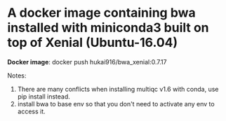 # A docker image containing bwa installed with miniconda3 built on top of Xenial (Ubuntu-16.04)
**Docker image**: docker push hukai916/bwa_xenial:0.7.17

Notes:
1. There are many conflicts when installing multiqc v1.6 with conda, use pip install instead.
2. install bwa to base env so that you don't need to activate any env to access it.
